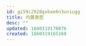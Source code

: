 ```yaml
---
id: gi59c2928gvbae6n3uniugg
title: 内置类型
desc: ""
updated: 1660319170876
created: 1660319165169
---
```

